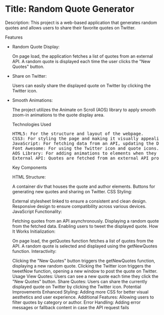  <h1>Title: <strong>Random Quote Generator</strong></h1>
  
Description: This project is a web-based application that generates random quotes and allows users to share their favorite quotes on Twitter.

Features
<ul>

<li>Random Quote Display:</li>

On page load, the application fetches a list of quotes from an external API.
A random quote is displayed each time the user clicks the "New Quotes" button.

<li>Share on Twitter:</li>

Users can easily share the displayed quote on Twitter by clicking the Twitter icon.

<li>Smooth Animations:</li>

The project utilizes the Animate on Scroll (AOS) library to apply smooth zoom-in animations to the quote display area.
  
Technologies Used
<pre>
HTML5: For the structure and layout of the webpage.
CSS3: For styling the page and making it visually appealing.
JavaScript: For fetching data from an API, updating the DOM dynamically, and adding interactivity.
Font Awesome: For using the Twitter icon and quote icons.
AOS Library: For adding animations to elements when they are scrolled into view.
External API: Quotes are fetched from an external API providing a variety of inspirational quotes.
</pre>
Key Components


HTML Structure:

A container div that houses the quote and author elements.
Buttons for generating new quotes and sharing on Twitter.
CSS Styling:

External stylesheet linked to ensure a consistent and clean design.
Responsive design to ensure compatibility across various devices.
JavaScript Functionality:

Fetching quotes from an API asynchronously.
Displaying a random quote from the fetched data.
Enabling users to tweet the displayed quote.
How It Works
Initialization:

On page load, the getQuotes function fetches a list of quotes from the API.
A random quote is selected and displayed using the getNewQuotes function.
Interactivity:

Clicking the "New Quotes" button triggers the getNewQuotes function, displaying a new random quote.
Clicking the Twitter icon triggers the tweetNow function, opening a new window to post the quote on Twitter.
Usage
View Quotes: Users can see a new quote each time they click the "New Quotes" button.
Share Quotes: Users can share the currently displayed quote on Twitter by clicking the Twitter icon.
Potential Improvements
Enhanced Styling: Adding more CSS for better visual aesthetics and user experience.
Additional Features: Allowing users to filter quotes by category or author.
Error Handling: Adding error messages or fallback content in case the API request fails
